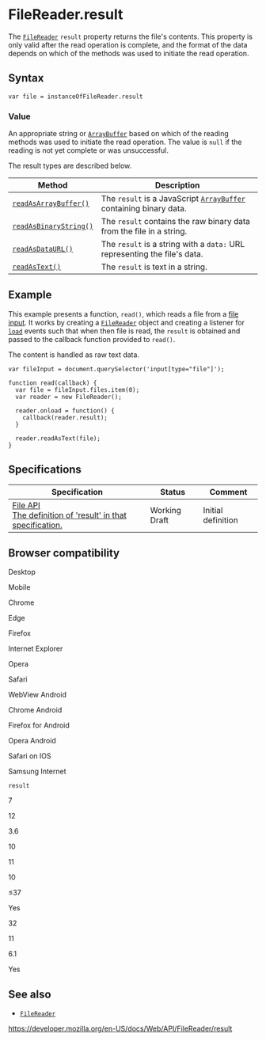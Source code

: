 FileReader.result
=================

The [`FileReader`](../filereader) `result` property returns the file's contents. This property is only valid after the read operation is complete, and the format of the data depends on which of the methods was used to initiate the read operation.

Syntax
------

    var file = instanceOfFileReader.result

### Value

An appropriate string or [`ArrayBuffer`](https://developer.mozilla.org/en-US/docs/Web/JavaScript/Reference/Global_Objects/ArrayBuffer) based on which of the reading methods was used to initiate the read operation. The value is `null` if the reading is not yet complete or was unsuccessful.

The result types are described below.

<table><thead><tr class="header"><th>Method</th><th>Description</th></tr></thead><tbody><tr class="odd"><td><a href="readasarraybuffer"><code>readAsArrayBuffer()</code></a></td><td>The <code>result</code> is a JavaScript <a href="https://developer.mozilla.org/en-US/docs/Web/JavaScript/Reference/Global_Objects/ArrayBuffer"><code>ArrayBuffer</code></a> containing binary data.</td></tr><tr class="even"><td><a href="readasbinarystring"><code>readAsBinaryString()</code></a></td><td>The <code>result</code> contains the raw binary data from the file in a string.</td></tr><tr class="odd"><td><a href="readasdataurl"><code>readAsDataURL()</code></a></td><td>The <code>result</code> is a string with a <code>data:</code> URL representing the file's data.</td></tr><tr class="even"><td><a href="readastext"><code>readAsText()</code></a></td><td>The <code>result</code> is text in a string.</td></tr></tbody></table>

Example
-------

This example presents a function, `read()`, which reads a file from a [file input](https://developer.mozilla.org/en-US/docs/Web/HTML/Element/input/file). It works by creating a [`FileReader`](../filereader) object and creating a listener for [`load`](load_event) events such that when then file is read, the `result` is obtained and passed to the callback function provided to `read()`.

The content is handled as raw text data.

    var fileInput = document.querySelector('input[type="file"]');

    function read(callback) {
      var file = fileInput.files.item(0);
      var reader = new FileReader();

      reader.onload = function() {
        callback(reader.result);
      }

      reader.readAsText(file);
    }

Specifications
--------------

<table><thead><tr class="header"><th>Specification</th><th>Status</th><th>Comment</th></tr></thead><tbody><tr class="odd"><td><a href="https://w3c.github.io/FileAPI/#dom-filereader-result">File API<br />
<span class="small">The definition of 'result' in that specification.</span></a></td><td><span class="spec-wd">Working Draft</span></td><td>Initial definition</td></tr></tbody></table>

Browser compatibility
---------------------

Desktop

Mobile

Chrome

Edge

Firefox

Internet Explorer

Opera

Safari

WebView Android

Chrome Android

Firefox for Android

Opera Android

Safari on IOS

Samsung Internet

`result`

7

12

3.6

10

11

10

≤37

Yes

32

11

6.1

Yes

See also
--------

-   [`FileReader`](../filereader)

<a href="https://developer.mozilla.org/en-US/docs/Web/API/FileReader/result" class="_attribution-link">https://developer.mozilla.org/en-US/docs/Web/API/FileReader/result</a>
